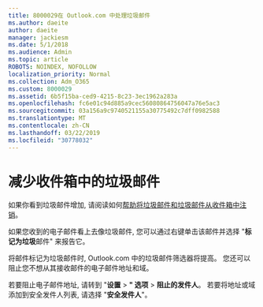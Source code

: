 ```yaml
---
title: 8000029在 Outlook.com 中处理垃圾邮件
ms.author: daeite
author: daeite
manager: jackiesm
ms.date: 5/1/2018
ms.audience: Admin
ms.topic: article
ROBOTS: NOINDEX, NOFOLLOW
localization_priority: Normal
ms.collection: Adm_O365
ms.custom: 8000029
ms.assetid: 6b5f15ba-ced9-4215-8c23-3ec1962a283a
ms.openlocfilehash: fc6e01c94d885a9cec56080864756047a76e5ac3
ms.sourcegitcommit: 03a156a9c9740521155a30775492c7dff0982588
ms.translationtype: MT
ms.contentlocale: zh-CN
ms.lasthandoff: 03/22/2019
ms.locfileid: "30778032"
---
```

# <a name="reduce-junk-email-in-your-inbox"></a>减少收件箱中的垃圾邮件

如果你看到垃圾邮件增加, 请阅读如何[帮助将垃圾邮件和垃圾邮件从收件箱中注销](https://go.microsoft.com/fwlink/p/?linkid=873140)。
  
如果您收到的电子邮件看上去像垃圾邮件, 您可以通过右键单击该邮件并选择 "**标记为垃圾**邮件" 来报告它。 
  
将邮件标记为垃圾邮件时, Outlook.com 中的垃圾邮件筛选器将提高。 您还可以阻止您不想从其接收邮件的电子邮件地址和域。
  
若要阻止电子邮件地址, 请转到 "**设置** \> **" 选项** \> **阻止的发件人**。 若要将地址或域添加到安全发件人列表, 请选择 "**安全发件人**"。 
  

